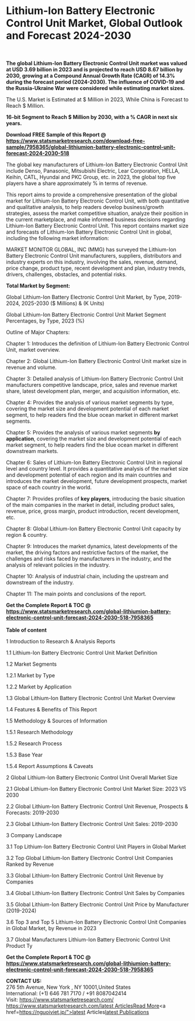 <h1>Lithium-Ion Battery Electronic Control Unit Market, Global Outlook and Forecast 2024-2030</h1><br/><p><strong>The global Lithium-Ion Battery Electronic Control Unit market was valued at USD 3.69 billion in 2023 and is projected to reach USD 8.67 billion by 2030, growing at a Compound Annual Growth Rate (<strong>CAGR</strong>) of 14.3% during the forecast period (2024-2030). The influence of COVID-19 and the Russia-Ukraine War were considered while estimating market sizes.</strong></p><p>The U.S. Market is Estimated at $ Million in 2023, While China is Forecast to Reach $ Million.</p><p><strong>16-bit Segment to Reach $ Million by 2030, with a % <strong>CAGR</strong> in next six years.</strong></p><p><strong>Download FREE Sample of this Report @ <a href="https://www.statsmarketresearch.com/download-free-sample/7958365/global-lithiumion-battery-electronic-control-unit-forecast-2024-2030-518">https://www.statsmarketresearch.com/download-free-sample/7958365/global-lithiumion-battery-electronic-control-unit-forecast-2024-2030-518</a></strong></p><p>The global key manufacturers of Lithium-Ion Battery Electronic Control Unit include Denso, Panasonic, Mitsubishi Electric, Lear Corporation, HELLA, Keihin, CATL, Hyundai and PKC Group, etc. in 2023, the global top five players have a share approximately % in terms of revenue.</p><p>This report aims to provide a comprehensive presentation of the global market for Lithium-Ion Battery Electronic Control Unit, with both quantitative and qualitative analysis, to help readers develop business/growth strategies, assess the market competitive situation, analyze their position in the current marketplace, and make informed business decisions regarding Lithium-Ion Battery Electronic Control Unit. This report contains market size and forecasts of Lithium-Ion Battery Electronic Control Unit in global, including the following market information:</p><p>MARKET MONITOR GLOBAL, INC (MMG) has surveyed the Lithium-Ion Battery Electronic Control Unit manufacturers, suppliers, distributors and industry experts on this industry, involving the sales, revenue, demand, price change, product type, recent development and plan, industry trends, drivers, challenges, obstacles, and potential risks.</p><p><strong>Total Market by Segment:</strong></p><p>Global Lithium-Ion Battery Electronic Control Unit Market, by Type, 2019-2024, 2025-2030 ($ Millions) & (K Units)</p><p>Global Lithium-Ion Battery Electronic Control Unit Market Segment Percentages, by Type, 2023 (%)</p><p>Outline of Major Chapters:</p><p>Chapter 1: Introduces the definition of Lithium-Ion Battery Electronic Control Unit, market overview.</p><p>Chapter 2: Global Lithium-Ion Battery Electronic Control Unit market size in revenue and volume.</p><p>Chapter 3: Detailed analysis of Lithium-Ion Battery Electronic Control Unit manufacturers competitive landscape, price, sales and revenue market share, latest development plan, merger, and acquisition information, etc.</p><p>Chapter 4: Provides the analysis of various market segments by type, covering the market size and development potential of each market segment, to help readers find the blue ocean market in different market segments.</p><p>Chapter 5: Provides the analysis of various market segments <strong>by application</strong>, covering the market size and development potential of each market segment, to help readers find the blue ocean market in different downstream markets.</p><p>Chapter 6: Sales of Lithium-Ion Battery Electronic Control Unit in regional level and country level. It provides a quantitative analysis of the market size and development potential of each region and its main countries and introduces the market development, future development prospects, market space of each country in the world.</p><p>Chapter 7: Provides profiles of <strong>key players</strong>, introducing the basic situation of the main companies in the market in detail, including product sales, revenue, price, gross margin, product introduction, recent development, etc.</p><p>Chapter 8: Global Lithium-Ion Battery Electronic Control Unit capacity by region & country.</p><p>Chapter 9: Introduces the market dynamics, latest developments of the market, the driving factors and restrictive factors of the market, the challenges and risks faced by manufacturers in the industry, and the analysis of relevant policies in the industry.</p><p>Chapter 10: Analysis of industrial chain, including the upstream and downstream of the industry.</p><p>Chapter 11: The main points and conclusions of the report.</p><div><b>Get the Complete Report & TOC @ <a href="https://www.statsmarketresearch.com/global-lithiumion-battery-electronic-control-unit-forecast-2024-2030-518-7958365">https://www.statsmarketresearch.com/global-lithiumion-battery-electronic-control-unit-forecast-2024-2030-518-7958365</a></b></div><br><b>Table of content</b><p>1 Introduction to Research & Analysis Reports<br />
 
  1.1 Lithium-Ion Battery Electronic Control Unit Market Definition<br />
 
  1.2 Market Segments<br />
 
  1.2.1 Market by Type<br />
 
  1.2.2 Market by Application<br />
 
  1.3 Global Lithium-Ion Battery Electronic Control Unit Market Overview<br />
 
  1.4 Features & Benefits of This Report<br />
 
  1.5 Methodology & Sources of Information<br />
 
  1.5.1 Research Methodology<br />
 
  1.5.2 Research Process<br />
 
  1.5.3 Base Year<br />
 
  1.5.4 Report Assumptions & Caveats<br />
 
 2 Global Lithium-Ion Battery Electronic Control Unit Overall Market Size<br />
 
  2.1 Global Lithium-Ion Battery Electronic Control Unit Market Size: 2023 VS 2030<br />
 
  2.2 Global Lithium-Ion Battery Electronic Control Unit Revenue, Prospects & Forecasts: 2019-2030<br />
 
  2.3 Global Lithium-Ion Battery Electronic Control Unit Sales: 2019-2030<br />
 
 3 Company Landscape<br />
 
  3.1 Top Lithium-Ion Battery Electronic Control Unit Players in Global Market<br />
 
  3.2 Top Global Lithium-Ion Battery Electronic Control Unit Companies Ranked by Revenue<br />
 
  3.3 Global Lithium-Ion Battery Electronic Control Unit Revenue by Companies<br />
 
  3.4 Global Lithium-Ion Battery Electronic Control Unit Sales by Companies<br />
 
  3.5 Global Lithium-Ion Battery Electronic Control Unit Price by Manufacturer (2019-2024)<br />
 
  3.6 Top 3 and Top 5 Lithium-Ion Battery Electronic Control Unit Companies in Global Market, by Revenue in 2023<br />
 
  3.7 Global Manufacturers Lithium-Ion Battery Electronic Control Unit Product Ty<br><div><b>Get the Complete Report & TOC @ <a href="https://www.statsmarketresearch.com/global-lithiumion-battery-electronic-control-unit-forecast-2024-2030-518-7958365">https://www.statsmarketresearch.com/global-lithiumion-battery-electronic-control-unit-forecast-2024-2030-518-7958365</a></b></div></p> <b>CONTACT US:</b><br>276 5th Avenue, New York , NY 10001,United States<br>International: (+1) 646 781 7170 / +91 8087042414<br>Visit: <a href="https://www.statsmarketresearch.com/">https://www.statsmarketresearch.com/</a><br><a href="https://gyeongbokgung.com">https://www.statsmarketresearch.com/</a><a href="https://hallyeomaritime.com">latest Articles</a><a href="https://jingwansa.com">Read More</a><a href=https://nguoiviet.jp/">latest Articles</a><a href="https://www.intelmarketresearch.com/">latest Publications</a>
